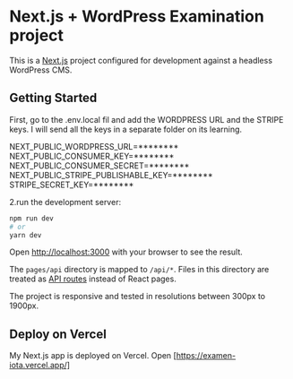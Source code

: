 # Next.js + WordPress Examination project

This is a [Next.js](https://nextjs.org/) project configured for development against a headless WordPress CMS.


## Getting Started

First, go to the .env.local fil and add the WORDPRESS URL and the STRIPE keys.
I will send all the keys in a separate folder on its learning. 

NEXT_PUBLIC_WORDPRESS_URL=********
NEXT_PUBLIC_CONSUMER_KEY=********
NEXT_PUBLIC_CONSUMER_SECRET=********
NEXT_PUBLIC_STRIPE_PUBLISHABLE_KEY=********
STRIPE_SECRET_KEY=********


2.run the development server:

```bash
npm run dev
# or
yarn dev
```

Open [http://localhost:3000](http://localhost:3000) with your browser to see the result.


The `pages/api` directory is mapped to `/api/*`. Files in this directory are treated as [API routes](https://nextjs.org/docs/api-routes/introduction) instead of React pages.

The project is responsive and tested in resolutions between 300px to 1900px.

## Deploy on Vercel

 My Next.js app is deployed on Vercel. Open [https://examen-iota.vercel.app/]

